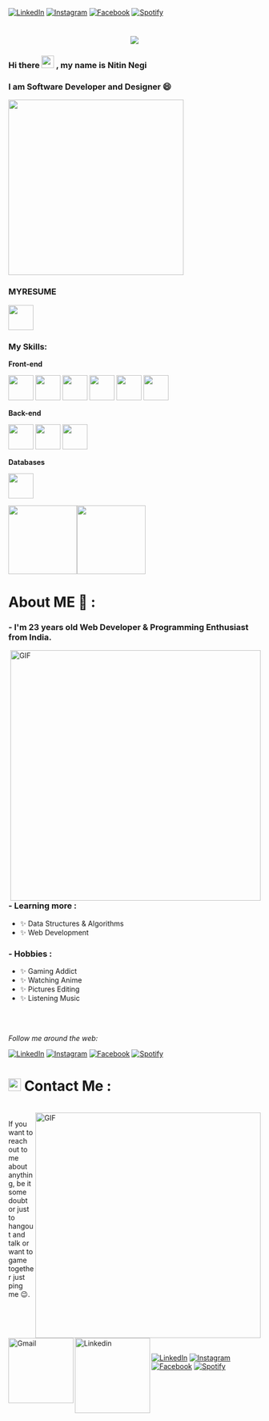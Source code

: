 
<a href="https://www.linkedin.com/in/nitin-negi-b17681137/" target="_blank"><img src="https://img.shields.io/badge/LinkedIn-%230077B5.svg?&style=flat-square&logo=linkedin&logoColor=white" alt="LinkedIn"></a>
<a href="https://www.instagram.com/man_long_time/" target="_blank"><img src="https://img.shields.io/badge/Instagram-%23E4405F.svg?&style=flat-square&logo=instagram&logoColor=white" alt="Instagram"></a>
<a href="https://www.facebook.com/profile.php?id=100009284434857" target="_blank"><img src="https://img.shields.io/badge/Facebook-%231877F2.svg?&style=flat-square&logo=facebook&logoColor=white" alt="Facebook"></a>
<a href="https://open.spotify.com/user/21ramw645dslgafaw3pedagci?si=QohhkQHXQHq8agQcQNzXdA&nd=1" target="_blank"><img src="https://img.shields.io/badge/Spotify-%231ED760.svg?&style=flat-square&logo=spotify&logoColor=white" alt="Spotify"></a>
</br>

<h1 align="center">
  <a href="https://git.io/typing-svg">
    <img src="https://readme-typing-svg.herokuapp.com/?lines=Hello,+There!+👋;!+!+This+is+Nitin+Negi....;Nice+to+meet+you!&center=true&size=30">
  </a>
</h1>


### Hi there <img src="https://media.giphy.com/media/hvRJCLFzcasrR4ia7z/giphy.gif" width="25px"> , my name is Nitin Negi
### I am Software Developer and Designer  😄

<code><img height="350" src="https://user-images.githubusercontent.com/51919649/131556264-1240cb18-e60d-494b-8f97-6367ea76925b.png"></code>


### MYRESUME

<a href="https://github.com/1dudecoder/My-resume/blob/master/Nitinresume.pdf" target="_blank"><img height="50" src="https://cdn.iconscout.com/icon/free/png-64/resume-1956260-1650513.png" /></a>

### My Skills: 

**Front-end**

<code><img height="50" src="https://img.icons8.com/color/2x/java-coffee-cup-logo.png"></code>
<code><img height="50" src="https://cdn.iconscout.com/icon/free/png-64/html-3628838-3030115.png"></code>
<code><img height="50" src="https://cdn.iconscout.com/icon/free/png-64/css-38-226095.png"></code>
<code><img height="50" src="https://cdn.iconscout.com/icon/free/png-64/javascript-1-225993.png"></code>
<code><img height="50" src="https://cdn.iconscout.com/icon/free/png-64/react-3-1175109.png"></code>
<code><img height="50" src="https://miro.medium.com/max/1838/1*2tmzU7bve-VlTkOMWsk_Hw.jpeg"></code>


**Back-end**

<code><img height="50" src="https://cdn.iconscout.com/icon/free/png-64/node-js-1-1174935.png"></code>
<code><img height="50" src="https://cdn.iconscout.com/icon/free/png-64/express-8-1175029.png"></code>
<code><img height="50" src="https://cdn.iconscout.com/icon/free/png-64/firebase-3521427-2944871.png"></code>


**Databases**

<code><img height="50" src="https://img.icons8.com/color/2x/mongodb.png"></code>


<a href="https://www.1dudecoder.com/"><img height="137px" src="https://github-readme-stats.vercel.app/api?username=1dudecoder&hide_title=true&hide_border=true&show_icons=true&include_all_commits=true&count_private=true&line_height=21&text_color=000&icon_color=000&bg_color=0,ea6161,ffc64d,fffc4d,52fa5a&theme=graywhite" /><!-- wi*quL3fcV --><img height="137px" src="https://github-readme-stats.vercel.app/api/top-langs/?username=1dudecoder&hide=html&hide_title=true&hide_border=true&layout=compact&langs_count=6&exclude_repo=comp426,Redventures-Movie-Quotes&text_color=000&icon_color=fff&bg_color=0,52fa5a,4dfcff,c64dff&theme=graywhite" /></a>





# About ME 💬 :

### - I'm 23 years old Web Developer & Programming Enthusiast from India.

<img hight="400" width="500" alt="GIF" align="right" src="https://github.com/Xx-Ashutosh-xX/Xx-Ashutosh-xX/blob/master/assets/1936.gif">

### - Learning more :
- ✨ Data Structures & Algorithms
- ✨ Web Development

### - Hobbies : 
- ✨ Gaming Addict
- ✨ Watching Anime
- ✨ Pictures Editing
- ✨ Listening Music

</br>
</br>

<i>Follow me around the web:</i><br>

<a href="https://www.linkedin.com/in/nitin-negi-b17681137/" target="_blank"><img src="https://img.shields.io/badge/LinkedIn-%230077B5.svg?&style=flat-square&logo=linkedin&logoColor=white" alt="LinkedIn"></a>
<a href="https://www.instagram.com/man_long_time/" target="_blank"><img src="https://img.shields.io/badge/Instagram-%23E4405F.svg?&style=flat-square&logo=instagram&logoColor=white" alt="Instagram"></a>
<a href="https://www.facebook.com/profile.php?id=100009284434857" target="_blank"><img src="https://img.shields.io/badge/Facebook-%231877F2.svg?&style=flat-square&logo=facebook&logoColor=white" alt="Facebook"></a>
<a href="https://open.spotify.com/user/21ramw645dslgafaw3pedagci?si=QohhkQHXQHq8agQcQNzXdA&nd=1" target="_blank"><img src="https://img.shields.io/badge/Spotify-%231ED760.svg?&style=flat-square&logo=spotify&logoColor=white" alt="Spotify"></a>





# <img src="https://media.giphy.com/media/hvRJCLFzcasrR4ia7z/giphy.gif" width="25px">  Contact Me :

<p>
 </br>


<img hight="320" width="450" align="right" alt="GIF" src="https://user-images.githubusercontent.com/51919649/131571363-92a41adc-35e2-44a6-a5e1-d93b1b9cdf42.gif">

If you want to reach out to me about anything, be it some doubt or just to hangout and talk or want to game together just ping me 😉.

<a href="mailto:santynitin7@gmail.com">
 <img align="left" alt="Gmail" width="130" hight="100" src="https://github.com/Xx-Ashutosh-xX/Xx-Ashutosh-xX/blob/master/assets/icons/gmail.png" />
</a>
<a href="https://www.linkedin.com/in/nitin-negi-b17681137/">
  <img align="left" alt="Linkedin" width="150" hight="100" src="https://github.com/Xx-Ashutosh-xX/Xx-Ashutosh-xX/blob/master/assets/icons/linkedin.png" />
</br>

</br>
</br>
</br>

<a href="https://www.linkedin.com/in/nitin-negi-b17681137/" target="_blank"><img src="https://img.shields.io/badge/LinkedIn-%230077B5.svg?&style=flat-square&logo=linkedin&logoColor=white" alt="LinkedIn"></a>
<a href="https://www.instagram.com/man_long_time/" target="_blank"><img src="https://img.shields.io/badge/Instagram-%23E4405F.svg?&style=flat-square&logo=instagram&logoColor=white" alt="Instagram"></a>
<a href="https://www.facebook.com/profile.php?id=100009284434857" target="_blank"><img src="https://img.shields.io/badge/Facebook-%231877F2.svg?&style=flat-square&logo=facebook&logoColor=white" alt="Facebook"></a>
<a href="https://open.spotify.com/user/21ramw645dslgafaw3pedagci?si=QohhkQHXQHq8agQcQNzXdA&nd=1" target="_blank"><img src="https://img.shields.io/badge/Spotify-%231ED760.svg?&style=flat-square&logo=spotify&logoColor=white" alt="Spotify"></a>

</br>
 </p>
 
</div>


<!--
**1dudecoder/1dudecoder** is a ✨ _special_ ✨ repository because its `README.md` (this file) appears on your GitHub profile.

Here are some ideas to get you started:

- 🔭 I’m currently working on ...
- 🌱 I’m currently learning ...
- 👯 I’m looking to collaborate on ...
- 🤔 I’m looking for help with ...
- 💬 Ask me about ...
- 📫 How to reach me: ...
- 😄 Pronouns: ...
- ⚡ Fun fact: ...
-->
